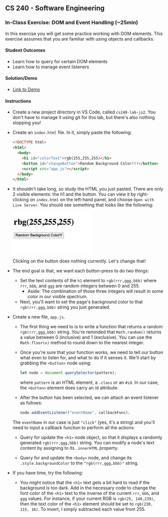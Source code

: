 ## CS 240 - Software Engineering

### In-Class Exercise: DOM and Event Handling (~25min)

In this exercise you will get some practice working with DOM elements. This exercise assumes that you are familiar with using objects and callbacks.

#### Student Outcomes

- Learn how to query for certain DOM elements
- Learn how to manage event listeners

#### Solution/Demo

- [Link to Demo](demo/)

#### Instructions

- Create a new project directory in VS Code, called `cs240-lab-js2`. You don't have to manage it using git for this lab, but there's also nothing stopping you!

- Create an `index.html` file. In it, simply paste the following:

  ```html
  <!DOCTYPE html>
  <html>
    <body>
      <h1 id="colorText">rgb(255,255,255)</h1>
      <button id="changeButton">Random Background Color!!!</button>
      <script src="app.js"></script>
    </body>
  </html>
  ```

- It shouldn't take long, so study the HTML you just pasted. There are only 2 visible elements: the h1 and the button. You can view it by right-clicking on `index.html` on the left-hand panel, and choose `Open with Live Server`. You should see something that looks like the following:

  <img src="bg.png" width="250px" />

  Clicking on the button does nothing currently. Let's change that!

- The end goal is that, we want each button-press to do two things:

  - Set the text contents of the `h1` element to `rgb(rrr,ggg,bbb)` where `rrr`, `bbb`, and `ggg` are random integers between 0 and 255.
    - Aside: The combination of those three integers will result in some color in our visible spectrum.
  - Next, you'll want to set the page's background color to that `rgb(rrr,ggg,bbb)` string you just generated.

- Create a new file, `app.js`.

  - The first thing we need to is to write a function that returns a random `rgb(rrr,ggg,bbb)` string. You're reminded that `Math.random()` returns a value between 0 (inclusive) and 1 (exclusive). You can use the `Math.floor(x)` method to round down to the nearest integer.

  - Once you're sure that your function works, we need to tell our button what even to listen for, and what to do if it senses it. We'll start by grabbing the `<button>` node using:

    ```javascript
    let node = document.querySelector(pattern);
    ```

    where `pattern` is an HTML element, a `.class` or an `#id`. In our case, the `<button>` element does carry an id attribute.

  - After the button has been selected, we can attach an event listener as follows:

    ```javascript
    node.addEventListener("eventName", callbackFunc);
    ```

  The `eventName` in our case is just `"click"` (yes, it's a string) and you'll need to input a callback function to perform all the actions:

  - Query for update the `<h1>` node object, so that it displays a randomly generated `rgb(rrr,ggg,bbb)` string. You can modify a node's text content by assigning to its `.innerHTML` property.

  - Query for and update the `<body>` node, and change its `.style.backgroundColor` to the `"rgb(rrr,ggg,bbb)"` string.

- If you have time, try the following:

  - You might notice that the `<h1>` text gets a bit hard to read if the background is too dark. Add in the necessary code to change the font color of the `<h1>` text to the inverse of the current `rrr`, `bbb`, and `ggg` values. For instance, if your current RGB is `rgb(25, 140,239)`, then the text color of the `<h1>` element should be set to `rgb(230, 115, 16)`. To invert, I simply subtracted each value from 255.
